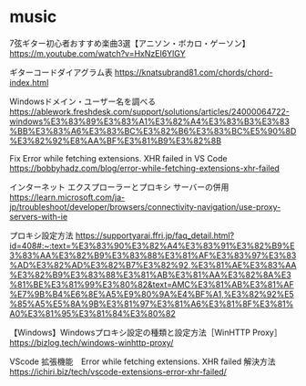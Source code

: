 # music
7弦ギター初心者おすすめ楽曲3選【アニソン・ボカロ・ゲーソン】
https://m.youtube.com/watch?v=HxNzEI6YlGY

ギターコードダイアグラム表
https://knatsubrand81.com/chords/chord-index.html

Windowsドメイン・ユーザー名を調べる
https://ablework.freshdesk.com/support/solutions/articles/24000064722-windows%E3%83%89%E3%83%A1%E3%82%A4%E3%83%B3%E3%83%BB%E3%83%A6%E3%83%BC%E3%82%B6%E3%83%BC%E5%90%8D%E3%82%92%E8%AA%BF%E3%81%B9%E3%82%8B

Fix Error while fetching extensions. XHR failed in VS Code
https://bobbyhadz.com/blog/error-while-fetching-extensions-xhr-failed

インターネット エクスプローラーとプロキシ サーバーの併用
https://learn.microsoft.com/ja-jp/troubleshoot/developer/browsers/connectivity-navigation/use-proxy-servers-with-ie

プロキシ設定方法
https://supportyarai.ffri.jp/faq_detail.html?id=408#:~:text=%E3%83%90%E3%82%A4%E3%83%91%E3%82%B9%E3%83%AA%E3%82%B9%E3%83%88%E3%81%AF%E3%83%97%E3%83%AD%E3%82%AD%E3%82%B7%E3%82%92,%E3%81%AE%E3%83%AA%E3%82%B9%E3%83%88%E3%81%AB%E3%81%AA%E3%82%8A%E3%81%BE%E3%81%99%E3%80%82&text=AMC%E3%81%AB%E3%81%AF%E7%9B%B4%E6%8E%A5%E9%80%9A%E4%BF%A1,%E3%82%92%E5%85%A5%E5%8A%9B%E3%81%97%E3%81%A6%E3%81%8F%E3%81%A0%E3%81%95%E3%81%84%E3%80%82

【Windows】Windowsプロキシ設定の種類と設定方法［WinHTTP Proxy］
https://bizlog.tech/windows-winhttp-proxy/

VScode 拡張機能　Error while fetching extensions. XHR failed 解決方法
https://ichiri.biz/tech/vscode-extensions-error-xhr-failed/
